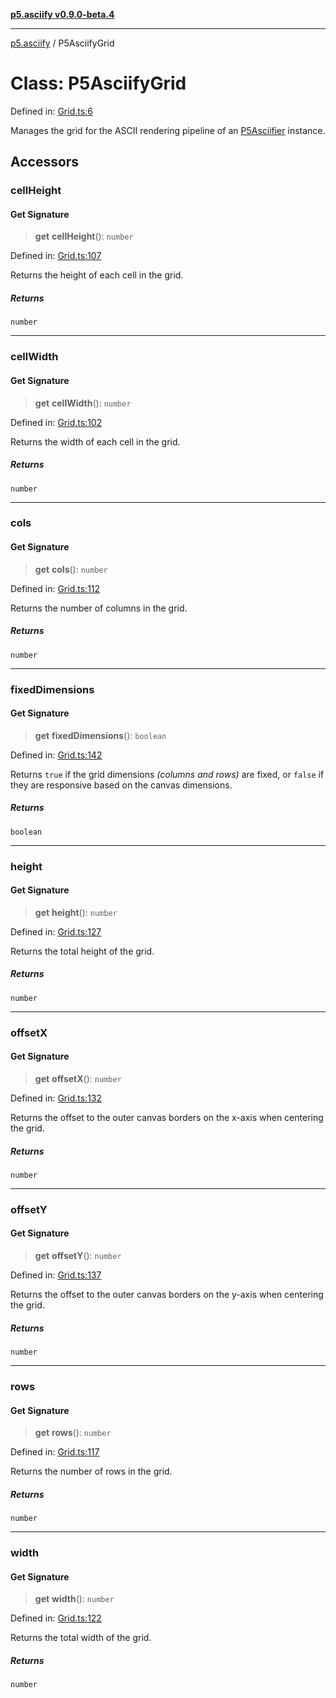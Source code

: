[**p5.asciify v0.9.0-beta.4**](../README.md)

***

[p5.asciify](../README.md) / P5AsciifyGrid

# Class: P5AsciifyGrid

Defined in: [Grid.ts:6](https://github.com/humanbydefinition/p5.asciify/blob/efa13807f031eb411bb838accfe71654ff0d9825/src/lib/Grid.ts#L6)

Manages the grid for the ASCII rendering pipeline of an [P5Asciifier](P5Asciifier.md) instance.

## Accessors

### cellHeight

#### Get Signature

> **get** **cellHeight**(): `number`

Defined in: [Grid.ts:107](https://github.com/humanbydefinition/p5.asciify/blob/efa13807f031eb411bb838accfe71654ff0d9825/src/lib/Grid.ts#L107)

Returns the height of each cell in the grid.

##### Returns

`number`

***

### cellWidth

#### Get Signature

> **get** **cellWidth**(): `number`

Defined in: [Grid.ts:102](https://github.com/humanbydefinition/p5.asciify/blob/efa13807f031eb411bb838accfe71654ff0d9825/src/lib/Grid.ts#L102)

Returns the width of each cell in the grid.

##### Returns

`number`

***

### cols

#### Get Signature

> **get** **cols**(): `number`

Defined in: [Grid.ts:112](https://github.com/humanbydefinition/p5.asciify/blob/efa13807f031eb411bb838accfe71654ff0d9825/src/lib/Grid.ts#L112)

Returns the number of columns in the grid.

##### Returns

`number`

***

### fixedDimensions

#### Get Signature

> **get** **fixedDimensions**(): `boolean`

Defined in: [Grid.ts:142](https://github.com/humanbydefinition/p5.asciify/blob/efa13807f031eb411bb838accfe71654ff0d9825/src/lib/Grid.ts#L142)

Returns `true` if the grid dimensions *(columns and rows)* are fixed, or `false` if they are responsive based on the canvas dimensions.

##### Returns

`boolean`

***

### height

#### Get Signature

> **get** **height**(): `number`

Defined in: [Grid.ts:127](https://github.com/humanbydefinition/p5.asciify/blob/efa13807f031eb411bb838accfe71654ff0d9825/src/lib/Grid.ts#L127)

Returns the total height of the grid.

##### Returns

`number`

***

### offsetX

#### Get Signature

> **get** **offsetX**(): `number`

Defined in: [Grid.ts:132](https://github.com/humanbydefinition/p5.asciify/blob/efa13807f031eb411bb838accfe71654ff0d9825/src/lib/Grid.ts#L132)

Returns the offset to the outer canvas borders on the x-axis when centering the grid.

##### Returns

`number`

***

### offsetY

#### Get Signature

> **get** **offsetY**(): `number`

Defined in: [Grid.ts:137](https://github.com/humanbydefinition/p5.asciify/blob/efa13807f031eb411bb838accfe71654ff0d9825/src/lib/Grid.ts#L137)

Returns the offset to the outer canvas borders on the y-axis when centering the grid.

##### Returns

`number`

***

### rows

#### Get Signature

> **get** **rows**(): `number`

Defined in: [Grid.ts:117](https://github.com/humanbydefinition/p5.asciify/blob/efa13807f031eb411bb838accfe71654ff0d9825/src/lib/Grid.ts#L117)

Returns the number of rows in the grid.

##### Returns

`number`

***

### width

#### Get Signature

> **get** **width**(): `number`

Defined in: [Grid.ts:122](https://github.com/humanbydefinition/p5.asciify/blob/efa13807f031eb411bb838accfe71654ff0d9825/src/lib/Grid.ts#L122)

Returns the total width of the grid.

##### Returns

`number`
